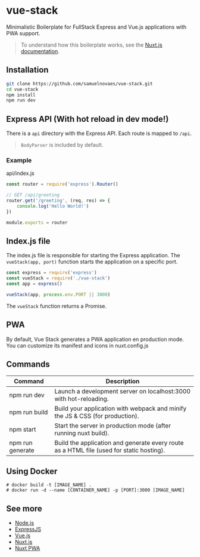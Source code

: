 # vue-stack
Minimalistic Boilerplate for FullStack Express and Vue.js applications with PWA support.

> To understand how this boilerplate works, see the [Nuxt.js documentation](https://nuxtjs.org).

## Installation

```sh
git clone https://github.com/samuelnovaes/vue-stack.git
cd vue-stack
npm install
npm run dev
```

## Express API (With hot reload in dev mode!)

There is a `api` directory with the Express API. Each route is mapped to `/api`.
> `BodyParser` is included by default.

### Example

api/index.js

```javascript
const router = require('express').Router()

// GET /api/greeting
router.get('/greeting', (req, res) => {
	console.log('Hello World!')
})

module.exports = router
```

## Index.js file

The index.js file is responsible for starting the Express application. The `vueStack(app, port)` function starts the application on a specific port.

```javascript
const express = require('express')
const vueStack = require('./vue-stack')
const app = express()

vueStack(app, process.env.PORT || 3000)
```

The `vueStack` function returns a Promise.

## PWA

By default, Vue Stack generates a PWA application en production mode. You can customize its manifest and icons in nuxt.config.js

## Commands

Command | Description
--- | ---
npm run dev | Launch a development server on localhost:3000 with hot-reloading.
npm run build | Build your application with webpack and minify the JS & CSS (for production).
npm start | Start the server in production mode (after running nuxt build).
npm run generate | Build the application and generate every route as a HTML file (used for static hosting).

## Using Docker

```
# docker build -t [IMAGE_NAME] .
# docker run -d --name [CONTAINER_NAME] -p [PORT]:3000 [IMAGE_NAME]
```

## See more

- [Node.js](https://nodejs.org)
- [ExpressJS](http://expressjs.com)
- [Vue.js](http://vuejs.org)
- [Nuxt.js](https://nuxtjs.org)
- [Nuxt PWA](https://pwa.nuxtjs.org)